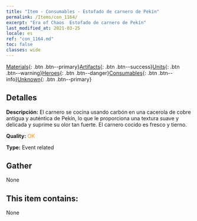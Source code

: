 ```yaml
---
title: "Item - Consumables - Estofado de carnero de Pekín"
permalink: /Items/con_1164/
excerpt: "Era of Chaos  Estofado de carnero de Pekín"
last_modified_at: 2021-03-25
locale: es
ref: "con_1164.md"
toc: false
classes: wide
---
```

 [Materials](/es/Items/){: .btn .btn--primary}[Artifacts](/es/Items/Artifacts/){: .btn .btn--success}[Units](/es/Items/Units/){: .btn .btn--warning}[Heroes](/es/Items/Heroes/){: .btn .btn--danger}[Consumables](/es/Items/Consumables/){: .btn .btn--info}[Unknown](/es/Items/Unknown/){: .btn .btn--primary}

## Detalles
 **Descripción:** El carnero se cocina usando carbón en una cacerola de cobre antigua y auténtica de Pekín, lo que le proporciona una textura suave y delicada y suprime su olor tan fuerte. El carnero cocido es fresco y tierno.

 **Quality:** <span style="color: #FF8C00">OK</span>

 **Type:** Event related

## Gather

  None

## This item contains:

  None

